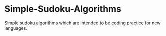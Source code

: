 # Simple-Sudoku-Algorithms
Simple sudoku algorithms which are intended to be coding practice for new languages.
